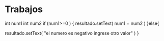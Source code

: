 # Trabajos
int num1
int num2
if (num1>=0 ) {
resultado.setText( num1 + num2  )
}else{

resultado.setText( "el numero es negativo ingrese otro valor" )
}

